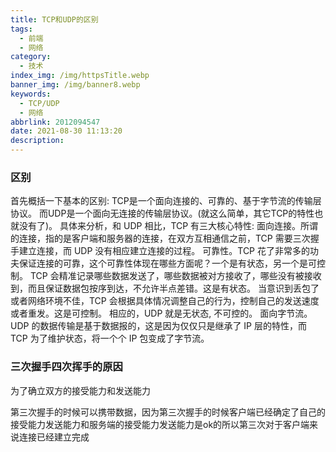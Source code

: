 ```yaml
---
title: TCP和UDP的区别
tags:
  - 前端
  - 网络
category:
  - 技术
index_img: /img/httpsTitle.webp
banner_img: /img/banner8.webp
keywords:
  - TCP/UDP
  - 网络
abbrlink: 2012094547
date: 2021-08-30 11:13:20
description:
---
```


### 区别
首先概括一下基本的区别:
TCP是一个面向连接的、可靠的、基于字节流的传输层协议。
而UDP是一个面向无连接的传输层协议。(就这么简单，其它TCP的特性也就没有了)。
具体来分析，和 UDP 相比，TCP 有三大核心特性:
面向连接。所谓的连接，指的是客户端和服务器的连接，在双方互相通信之前，TCP 需要三次握手建立连接，而 UDP 没有相应建立连接的过程。
可靠性。TCP 花了非常多的功夫保证连接的可靠，这个可靠性体现在哪些方面呢？一个是有状态，另一个是可控制。
TCP 会精准记录哪些数据发送了，哪些数据被对方接收了，哪些没有被接收到，而且保证数据包按序到达，不允许半点差错。这是有状态。
当意识到丢包了或者网络环境不佳，TCP 会根据具体情况调整自己的行为，控制自己的发送速度或者重发。这是可控制。
相应的，UDP 就是无状态, 不可控的。
面向字节流。UDP 的数据传输是基于数据报的，这是因为仅仅只是继承了 IP 层的特性，而 TCP 为了维护状态，将一个个 IP 包变成了字节流。

### 三次握手四次挥手的原因

为了确立双方的接受能力和发送能力

第三次握手的时候可以携带数据，因为第三次握手的时候客户端已经确定了自己的接受能力发送能力和服务端的接受能力发送能力是ok的所以第三次对于客户端来说连接已经建立完成
